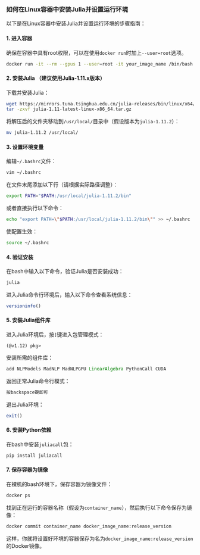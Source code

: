 ### 如何在Linux容器中安装Julia并设置运行环境

以下是在Linux容器中安装Julia并设置运行环境的步骤指南：

#### 1. 进入容器

确保在容器中具有root权限，可以在使用`docker run`时加上`--user=root`选项。

```bash
docker run -it --rm --gpus 1 --user=root -it your_image_name /bin/bash
```

#### 2. 安装Julia （建议使用Julia-1.11.x版本）

下载并安装Julia：

```bash
wget https://mirrors.tuna.tsinghua.edu.cn/julia-releases/bin/linux/x64/1.11/julia-1.11-latest-linux-x86_64.tar.gz
tar -zxvf julia-1.11-latest-linux-x86_64.tar.gz
```

将解压后的文件夹移动到`/usr/local/`目录中（假设版本为`julia-1.11.2`）：

```bash
mv julia-1.11.2 /usr/local/
```

#### 3. 设置环境变量

编辑`~/.bashrc`文件：

```bash
vim ~/.bashrc
```

在文件末尾添加以下行（请根据实际路径调整）：

```bash
export PATH="$PATH:/usr/local/julia-1.11.2/bin"
```

或者直接执行以下命令：

```bash
echo "export PATH=\"$PATH:/usr/local/julia-1.11.2/bin\"" >> ~/.bashrc
```

使配置生效：

```bash
source ~/.bashrc
```

#### 4. 验证安装

在bash中输入以下命令，验证Julia是否安装成功：

```bash
julia
```

进入Julia命令行环境后，输入以下命令查看系统信息：

```julia
versioninfo()
```

#### 5. 安装Julia组件库

进入Julia环境后，按`]`键进入包管理模式：

```
(@v1.12) pkg>
```

安装所需的组件库：

```julia
add NLPModels MadNLP MadNLPGPU LinearAlgebra PythonCall CUDA
```

返回正常Julia命令行模式：

```julia
按backspace键即可
```

退出Julia环境：

```julia
exit()
```

#### 6. 安装Python依赖

在bash中安装`juliacall`包：

```bash
pip install juliacall
```

#### 7. 保存容器为镜像

在裸机的bash环境下，保存容器为镜像文件：

```bash
docker ps
```

找到正在运行的容器名称（假设为`container_name`），然后执行以下命令保存为镜像：

```bash
docker commit container_name docker_image_name:release_version
```

这样，你就将设置好环境的容器保存为名为`docker_image_name:release_version`的Docker镜像。
